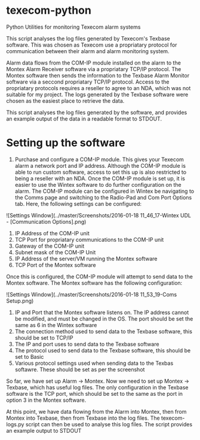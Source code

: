 # texecom-python
Python Utilities for monitoring Texecom alarm systems

This script analyses the log files generated by Texecom's Texbase software. This was chosen as Texecom use a propriatary protocol for communication between their alarm and alarm monitoring system.

Alarm data flows from the COM-IP module installed on the alarm to the Montex Alarm Receiver software via a propriatary TCP/IP protocol. The Montex software then sends the information to the Texbase Alarm Monitor software via a seccond propriatary TCP/IP protocol.
Access to the propriatary protocols requires a reseller to agree to an NDA, which was not suitable for my project. The logs generated by the Texbase software were chosen as the easiest place to retrieve the data.

This script analyses the log files generated by the software, and provides an example output of the data in a readable format to STDOUT.

# Setting up the software

1. Purchase and configure a COM-IP module. This gives your Texecom alarm a network port and IP address. Although the COM-IP module is able to run custom software, access to set this up is also restricted to being a reseller with an NDA.
Once the COM-IP module is set up, it is easier to use the Wintex software to do further configuration on the alarm.
The COM-IP module can be configured in Wintex be navigating to the Comms page and switching to the Radio-Pad and Com Port Options tab. Here, the following settings can be configured:

![Settings Window](../master/Screenshots/2016-01-18 11_46_17-Wintex UDL - [Communication Options].png)

1. IP Address of the COM-IP unit
2. TCP Port for propriatary communications to the COM-IP unit
3. Gateway of the COM-IP unit
4. Subnet mask of the COM-IP Unit
5. IP Address of the server/VM running the Montex software
6. TCP Port of the Montex software

Once this is configured, the COM-IP module will attempt to send data to the Montex software.
The Montex software has the following configuration:

![Settings Window](../master/Screenshots/2016-01-18 11_53_19-Coms Setup.png)

1. IP and Port that the Montex software listens on. The IP address cannot be modified, and must be changed in the OS. The port should be set the same as 6 in the Wintex software
2. The connection method used to send data to the Texbase software, this should be set to TCP/IP
3. The IP and port uses to send data to the Texbase software
4. The protocol used to send data to the Texbase software, this should be set to Basic
5. Various protocol settings used when sending data to the Texbas softawre. These should be set as per the screenshot

So far, we have set up Alarm -> Montex. Now we need to set up Montex -> Texbase, which has useful log files.
The only configuration in the Texbase software is the TCP port, which should be set to the same as the port in option 3 in the Montex software.

At this point, we have data flowing from the Alarm into Montex, then from Montex into Texbase, then from Texbase into the log files.
The texecom-logs.py script can then be used to analyse this log files. The script provides an example output to STDOUT
